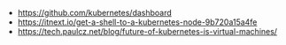- https://github.com/kubernetes/dashboard
- https://itnext.io/get-a-shell-to-a-kubernetes-node-9b720a15a4fe
- https://tech.paulcz.net/blog/future-of-kubernetes-is-virtual-machines/
